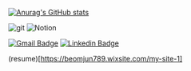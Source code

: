 [![Anurag's GitHub stats](https://github-readme-stats.vercel.app/api?username=Big-Beom)](https://github.com/anuraghazra/github-readme-stats)

![git](https://img.shields.io/badge/-Git-F05032?style=for-the-badge&logo=git&logoColor=ffffff)
![Notion](https://img.shields.io/badge/Notion-%23000000.svg?style=for-the-badge&logo=notion&logoColor=white)

<brl>
  
[![Gmail Badge](https://img.shields.io/badge/Gmail-d14836?style=flat-square&logo=Gmail&logoColor=white&link=mailto:beomjun789@gmail.com)](mailto:beomjun789@gmail.com)
[![Linkedin Badge](https://img.shields.io/badge/-LinkedIn-blue?style=flat-square&logo=Linkedin&logoColor=white&link=https://www.linkedin.com/in/beomjun-park-607573292)](https://www.linkedin.com/in/beomjun-park-607573292)

<brl>

(resume)[https://beomjun789.wixsite.com/my-site-1]


